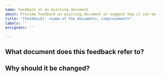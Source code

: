 ```yaml
---
name: Feedback on an existing document
about: Provide feedback on existing document or suggest how it can be improved.
title: "[Feedback]: <name of the document>, <improvement>"
labels: ''
assignees: ''

---
```


## What document does this feedback refer to?

<!-- paste a URL of the standards document from https://github.com/machalliance/standards/tree/main/reference you would like to improve -->

## Why should it be changed?

<!-- In simple words explain why this document needs to be improved and what si the value coming out of this improvement

## Describe the improvement

<!-- it can be a high-level explanation or a detailed one -->

